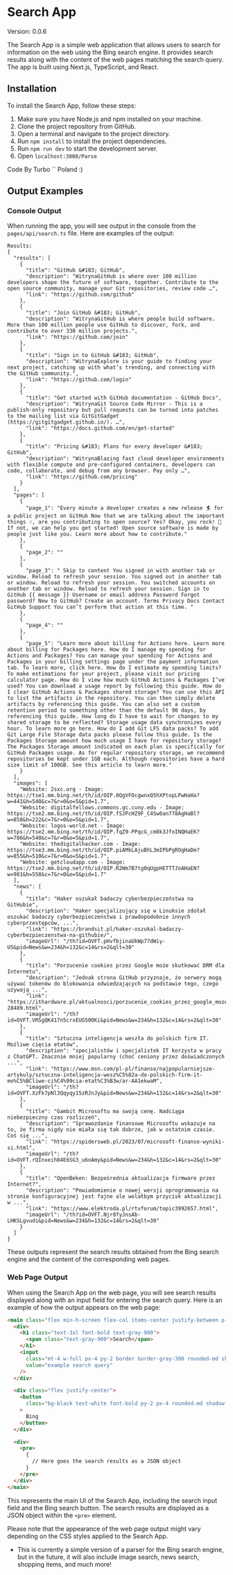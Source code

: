 # Search App

Version: 0.0.6

The Search App is a simple web application that allows users to search for information on the web using the Bing search engine. It provides search results along with the content of the web pages matching the search query. The app is built using Next.js, TypeScript, and React.

## Installation

To install the Search App, follow these steps:
1. Make sure you have Node.js and npm installed on your machine.
2. Clone the project repository from GitHub.
3. Open a terminal and navigate to the project directory.
4. Run `npm install` to install the project dependencies.
5. Run `npm run dev` to start the development server.
6. Open `localhost:3000/Parse` 

Code By Turbo ``
Poland :)


## Output Examples

### Console Output

When running the app, you will see output in the console from the `pages/api/search.ts` file. Here are examples of the output:

```Example results for Github
Results:
{
  "results": [
    {
      "title": "GitHub &#183; GitHub",
      "description": "WitrynaGitHub is where over 100 million developers shape the future of software, together. Contribute to the open source community, manage your Git repositories, review code …",
      "link": "https://github.com/github"
    },
    {
      "title": "Join GitHub &#183; GitHub",
      "description": "WitrynaGitHub is where people build software. More than 100 million people use GitHub to discover, fork, and contribute to over 330 million projects.",
      "link": "https://github.com/join"
    },
    {
      "title": "Sign in to GitHub &#183; GitHub",
      "description": "WitrynaExplore is your guide to finding your next project, catching up with what’s trending, and connecting with the GitHub community.",
      "link": "https://github.com/login"
    },
    {
      "title": "Get started with GitHub documentation - GitHub Docs",
      "description": "WitrynaGit Source Code Mirror - This is a publish-only repository but pull requests can be turned into patches to the mailing list via GitGitGadget (https://gitgitgadget.github.io/). …",
      "link": "https://docs.github.com/en/get-started"
    },
    {
      "title": "Pricing &#183; Plans for every developer &#183; GitHub",
      "description": "WitrynaBlazing fast cloud developer environments with flexible compute and pre-configured containers, developers can code, collaborate, and debug from any browser. Pay only …",
      "link": "https://github.com/pricing"
    }
  ],
  "pages": [
    {
      "page_1": "Every minute a developer creates a new release 🏄 for a public project on GitHub Now that we are talking about the important things ☝️, are you contributing to open source? Yes? Okay, you rock! 🎸 If not, we can help you get started! Open source software is made by people just like you. Learn more about how to contribute."
    },
    {
      "page_2": ""
    },
    {
      "page_3": " Skip to content You signed in with another tab or window. Reload to refresh your session. You signed out in another tab or window. Reload to refresh your session. You switched accounts on another tab or window. Reload to refresh your session. Sign in to GitHub {{ message }} Username or email address Password Forgot password? New to GitHub? Create an account. Terms Privacy Docs Contact GitHub Support You can’t perform that action at this time. "
    },
    {
      "page_4": ""
    },
    {
      "page_5": "Learn more about billing for Actions here. Learn more about billing for Packages here. How do I manage my spending for Actions and Packages? You can manage your spending for Actions and Packages in your billing settings page under the payment information tab. To learn more, click here. How do I estimate my spending limits? To make estimations for your project, please visit our pricing calculator page. How do I view how much GitHub Actions & Packages I’ve used? You can download a usage report by following this guide. How do I clear GitHub Actions & Packages shared storage? You can use this API to list the artifacts in the repository. You can then simply delete artifacts by referencing this guide. You can also set a custom retention period to something other than the default 90 days, by referencing this guide. How long do I have to wait for changes to my shared storage to be reflected? Storage usage data synchronizes every hour. To learn more go here. How do I add Git LFS data packs? To add Git Large File Storage data packs please follow this guide. Is the Packages Storage amount how much usage I have for repository storage? The Packages Storage amount indicated on each plan is specifically for GitHub Packages usage. As for regular repository storage, we recommend repositories be kept under 1GB each. Although repositories have a hard size limit of 100GB. See this article to learn more."
    }
  ],
  "images": [
    "Website: 2sxc.org - Image: https://tse1.mm.bing.net/th/id/OIP.0QgVFOcgwnxQ5hXPtopLPwHaHa?w=441&h=540&c=7&r=0&o=5&pid=1.7",
    "Website: digitalfellows.commons.gc.cuny.edu - Image: https://tse2.mm.bing.net/th/id/OIP.fSJPcHZ9F_C4Sw0an778AgHaBl?w=858&h=222&c=7&r=0&o=5&pid=1.7",
    "Website: logos-world.net - Image: https://tse2.mm.bing.net/th/id/OIP.fqZ9-PPqcG_cm0k3JfoINQHaEK?w=786&h=540&c=7&r=0&o=5&pid=1.7",
    "Website: thedigitalhacker.com - Image: https://tse3.mm.bing.net/th/id/OIP.piAMkLAjuBhL3mIPbPgROgHaDm?w=855&h=510&c=7&r=0&o=5&pid=1.7",
    "Website: getcloudapp.com - Image: https://tse2.mm.bing.net/th/id/OIP.R2Wm7B7tg0qUgpHETTTJoAHaEN?w=981&h=558&c=7&r=0&o=5&pid=1.7"
  ],
  "news": [
    {
      "title": "Haker oszukał badaczy cyberbezpieczeństwa na GitHubie",
      "description": "Haker specjalizujący się w Linuksie zdołał oszukać badaczy cyberbezpieczeństwa i prawdopodobnie innych cyberprzestępców, ...",
      "link": "https://brandsit.pl/haker-oszukal-badaczy-cyberbezpieczenstwa-na-githubie/",
      "imageUrl": "/th?id=OVFT.pHvfbjinaUkWp77dWiy-US&pid=News&w=234&h=132&c=14&rs=2&qlt=30"
    },
    {
      "title": "Porzucenie cookies przez Google może skutkować DRM dla Internetu",
      "description": "Jednak strona GitHub przyznaje, że serwery mogą używać tokenów do blokowania odwiedzających na podstawie tego, czego używają ...",
      "link": "https://ithardware.pl/aktualnosci/porzucenie_cookies_przez_google_moze_skutkowac_drm_dla_internetu-28489.html",
      "imageUrl": "/th?id=OVFT.VRSgQK417n5crxEUG50OKi&pid=News&w=234&h=132&c=14&rs=2&qlt=30"
    },
    {
      "title": "Sztuczna inteligencja weszła do polskich firm IT. Możliwe cięcia etatów",
      "description": "specjalistów i specjalistek IT korzysta w pracy z ChatGPT. Znacznie mniej popularny (choć ceniony przez doświadczonych ...",
      "link": "https://www.msn.com/pl-pl/finanse/najpopularniejsze-artykuly/sztuczna-inteligencja-wesz%C5%82a-do-polskich-firm-it-mo%C5%BCliwe-ci%C4%99cia-etat%C3%B3w/ar-AA1ekwaM",
      "imageUrl": "/th?id=OVFT.XzFk7pNl3Qqyqy15zRJnJy&pid=News&w=234&h=132&c=14&rs=2&qlt=30"
    },
    {
      "title": "Gambit Microsoftu ma swoją cenę. Nadciąga niebezpieczny czas rozliczeń",
      "description": "Sprawozdanie finansowe Microsoftu wskazuje na to, że firma nigdy nie miała się tak dobrze, jak w ostatnim czasie. Coś się ...",
      "link": "https://spidersweb.pl/2023/07/microsoft-finanse-wyniki-si.html",
      "imageUrl": "/th?id=OVFT.rQInxeih84E6SG3_u6oAmy&pid=News&w=234&h=132&c=14&rs=2&qlt=30"
    },
    {
      "title": "OpenBeken: Bezpośrednia aktualizacja firmware przez Internet?",
      "description": "Powiadomienie o nowej wersji oprogramowania na stronie konfiguracyjnej jest fajne ale wolałbym przycisk aktualizacji w ...",
      "link": "https://www.elektroda.pl/rtvforum/topic3992657.html",
      "imageUrl": "/th?id=OVFT.Njr8fyJnsAb-LHKSLgvudi&pid=News&w=234&h=132&c=14&rs=2&qlt=30"
    }
  ]
}
```

These outputs represent the search results obtained from the Bing search engine and the content of the corresponding web pages.

### Web Page Output

When using the Search App on the web page, you will see search results displayed along with an input field for entering the search query. Here is an example of how the output appears on the web page:

```html
<main class="flex min-h-screen flex-col items-center justify-between p-24">
  <div>
    <h1 class="text-3xl font-bold text-gray-900">
      <span class="text-gray-900">Search</span>
    </h1>
    <input
      class="mt-4 w-full px-4 py-2 border border-gray-300 rounded-md shadow-sm focus:outline-none focus:ring-2 focus:ring-gray-900 focus:border-transparent bg-black"
      value="example search query"
    />
  </div>

  <div class="flex justify-center">
    <button
      class="bg-black text-white font-bold py-2 px-4 rounded-md shadow-sm hover:bg-gray-100 focus:outline-none focus:ring-2 focus:ring-offset-2 focus:ring-offset-gray-900 focus:ring-white"
    >
      Bing
    </button>
  </div>

  <div>
    <pre>
      {
        // Here goes the search results as a JSON object
      }
    </pre>
  </div>
</main>
```

This represents the main UI of the Search App, including the search input field and the Bing search button. The search results are displayed as a JSON object within the `<pre>` element.

Please note that the appearance of the web page output might vary depending on the CSS styles applied to the Search App.


* This is currently a simple version of a parser for the Bing search engine, but in the future, it will also include image search, news search, shopping items, and much more!

